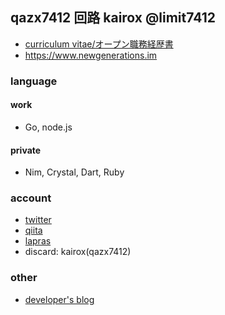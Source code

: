 ## qazx7412 回路 kairox @limit7412
  - [curriculum vitae/オープン職務経歴書](https://github.com/limit7412/curriculum_vitae)
  - https://www.newgenerations.im

### language
#### work
  - Go, node.js
#### private
  - Nim, Crystal, Dart, Ruby

### account
  - [twitter](https://twitter.com/qazx7412)
  - [qiita](https://qiita.com/qazx7412)
  - [lapras](https://lapras.com/public/8BHGKGL)
  - discard: kairox(qazx7412)
  
### other
  - [developer's blog](https://techdo.mediado.jp/archive/author/qazx7412)
